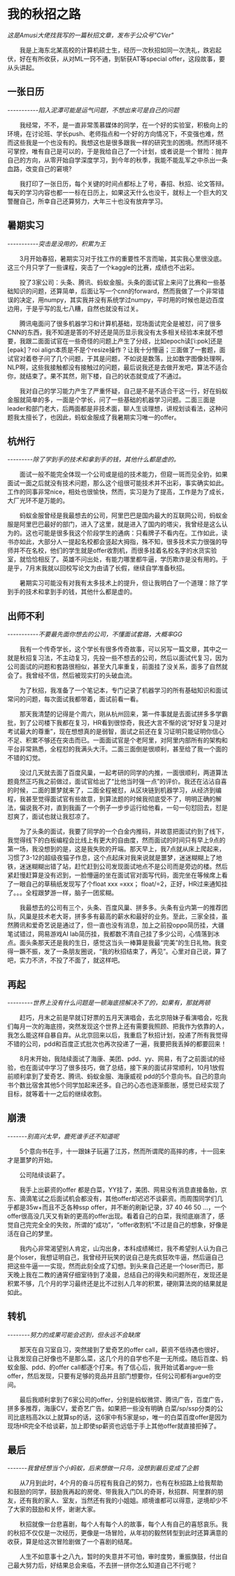 # 我的秋招之路
*这是Amusi大佬找我写的一篇秋招文章，发布于公众号"CVer"*

&#8195;&#8195;我是上海东北某高校的计算机硕士生，经历一次秋招如同一次洗礼，跌宕起伏，好在有所收获，从对ML一窍不通，到斩获AT等special offer，这段故事，要从头讲起。
## 一张日历
*-----------陷入泥潭可能是运气问题，不想出来可是自己的问题*

&#8195;&#8195;我经常，不不，是一直非常羡慕媒体的同学，在一个好的实验室，积极向上的环境，在讨论班、学长push、老师指点和一个好的方向情况下，不变强也难，然而这些我是一个也没有的。我想这也是很多跟我一样的研究生的困境。然而环境不可掌控，唯有自己是可以的，于是我给自己了一个计划，或者说是一个冒险：抛弃自己的方向，从零开始自学深度学习，到今年的秋季，我能不能乱军之中杀出一条血路，改变自己的窘境?

&#8195;&#8195;我打印了一张日历，每个关键的时间点都标上了号，春招、秋招、论文答辩。每天的学习内容也都一一标在日历上，如果这天什么也没干，就标上一个巨大的叉警醒自己，所幸自己还算努力，大年三十也没有放弃学习。
## 暑期实习
*-----------突击是没用的，积累为王*

&#8195;&#8195;3月开始春招，暑期实习对于找工作的重要性不言而喻，其实我心里很没底。这三个月只学了一些课程，突击了一个kaggle的比赛，成绩也不出彩。

&#8195;&#8195;投了3家公司：头条、腾讯、蚂蚁金服。头条的面试官上来问了比赛和一些基础知识的问题，还算简单，后面让写一个cnn的forward，然而我做了一个非常错误的决定，用numpy，其实我并没有系统学过numpy，平时用的时候也是边百度边用，于是乎写的乱七八糟，自然也就没有过关。

&#8195;&#8195;腾讯电面问了很多机器学习和计算机基础，现场面试完全是被怼，问了很多CNN的东西，我不知道是答的不好还是简历显示我没有太多相关经验本来就不想要，我跟二面面试官在一些奇怪的问题上产生了分歧，比如epoch读[ˈi:pɒk]还是[epək]？roi align本质是不是个resize操作？让我十分懵逼；三面做了一套题，面试官对着卷子问了几个问题，于其是问题，不如说是数落，比如数字图像处理啊，NLP啊，这些我接触都没有接触过的问题，最后说我还是去做开发吧，算法不适合你，就结束了。果不其然，刚下楼，自己的状态就变成了不通过。

&#8195;&#8195;我对自己的学习能力产生了严重怀疑，自己是不是不适合干这一行，好在蚂蚁金服就简单的多，一面是个学长，问了一些基础的机器学习问题。二面三面是leader和部门老大，后两面都是非技术面，聊人生谈理想，讲规划谈看法，这种问题我太擅长了，也因此，蚂蚁金服成了我暑期实习唯一的offer。
## 杭州行
*---------除了学到手的技术和拿到手的钱，其他什么都是虚的。*

&#8195;&#8195;面试一般不能完全体现一个公司或是组的技术能力，但窥一斑而见全豹，如果面试一面之后就没有技术问题，那么这个组很可能技术并不出彩，事实确实如此。工作的同事非常nice，相处也很愉快，然而，实习是为了提高，工作是为了成长，大厂光环不是万能的。

&#8195;&#8195;蚂蚁金服曾经是我最想去的公司，阿里巴巴是国内最大的互联网公司，蚂蚁金服是阿里巴巴最好的部门，进入了这里，就是进入了国内的塔尖，我曾经是这么认为的。这也可能是很多我这个阶段学生的通病：只看牌子不看内在。工作如此，读书亦如此，大部分人一提起名校都会竖起大拇指，殊不知，很多技术实力很强的导师并不在名校，他们的学生就是offer收割机，而很多挂着名校名字的水货实验室，就恰恰相反了。英雄不问出处，有能力哪里都牛逼，学历欺诈是没有用的。于是乎，7月末我就以回校写论文为由请了长假，继续自学准备秋招。

&#8195;&#8195;暑期实习可能没有对我有太多技术上的提升，但让我明白了一个道理：除了学到手的技术和拿到手的钱，其他什么都是虚的。
## 出师不利
*-----------不要最先面你想去的公司，不懂面试套路，大概率GG*

&#8195;&#8195;我有一个传奇学长，这个学长有很多传奇故事，可以另写一篇文章，其中之一就是秋招复习法，不主动复习，先投一些不想去的公司，然后以面试代复习，因为公司面试的问题和套路很相似，甚至大几率重复，前面挂了没关系，面多了自然就会了。我曾经不信，然后被现实打的头破血流。

&#8195;&#8195;为了秋招，我准备了一个笔记本，专门记录了机器学习的所有基础知识和面试常问的问题，每次面试我都带着，面试前看一看。

&#8195;&#8195;那天我清楚的记得是个周六，刚从杭州回来，第一件事就是去面试拼多多学霸批，到了公司楼下我都在复习，HR看到很惊奇，我还大言不惭的说“好好复习是对考试最大的尊重”，现在想想真的是弱智，面试之前还在复习证明只能证明你信心不足、积累不够还在突击而已。一面面试官是个老阿里，对阿里内部所有的架构和平台非常熟悉，全程怼的我满头大汗。二面三面倒是很顺利，甚至给了我一个面的不错的幻觉。

&#8195;&#8195;没过几天就去面了百度风巢，一起考研的同学的内推，一面很顺利，两道算法题竟然正巧我之前做过，面试官给出了“比他当时强一点”的评价。我还在沾沾自喜的时候，二面的噩梦就来了，二面全程被怼，从区块链到机器学习，从经济到编程，我甚至觉得面试官有些故意，到算法题的时候我彻底受不了，明明正确的解法，偏说我不对，直到我画了一个例子一步步运行给他看，一句一句怼回去，怼是怼爽了，面试也就让我怼凉了。

&#8195;&#8195;为了头条的面试，我要了同学的一个白金内推码，并故意把面试约到了线下，我觉得线下的白板编程会比线上有更大的自由度，然而面试的时间只有早上9点的第一场，我没想到的是，这是我失败的开端。那天早上，我7点就从床上爬起来，习惯了3-12的超级夜猫子作息，这个点起床对我来说就是噩梦，迷迷糊糊上了地铁，迷迷糊糊出错了站，赶忙赶到公司发现面试地点不是公司而是旁边的楼。然后紧赶慢赶算是没有迟到，一脸懵逼的坐在面试官对面写代码，面完坐在等候席上看了一眼自己的草稿纸发现写了个float xxx =xxx； float/=2，正好，HR过来通知挂了。。。全程跟梦游一样，脑子一团浆糊。

&#8195;&#8195;我最想去的公司有三个，头条、百度风巢、拼多多。头条有业内第一的推荐团队，风巢是技术老大哥，拼多多有最高的薪水和最好的业务。至此，三家全挂，虽然腾讯和爱奇艺说是通过了，但一直也没有消息，加上之前投oppo简历挂，大疆笔试错过，网易游戏AI lab简历挂，我都数不清自己挂了多少公司，心情落到冰点。面头条那天还是我的生日，感觉这当头一棒算是我最“完美”的生日礼物。我变得一蹶不振，发了一条朋友圈说，“我的秋招结束了，再见”。心里对自己说，算了吧，实力不济，不投了不面了，就这样吧。

## 再起
*---------世界上没有什么问题是一顿海底捞解决不了的，如果有，那就两顿*

&#8195;&#8195;赶巧，月末之前是早就订好票的五月天演唱会，去北京陪妹子看演唱会，吃我们每月一次的海底捞，突然发现这个世界上还有需要我照顾、把我作为依靠的人，我怎么能这样自暴自弃。从北京回来以后，我重启了秋招计划，投递了所有我觉得不错的公司，pdd和百度正式批次也再次投递了一遍，我要把我丢掉的都要回来！

&#8195;&#8195;8月末开始，我陆续面试了海康、美团、pdd、yy、网易，有了之前面试的经验，也在面试中学习了很多技巧，做了总结，接下来的面试非常顺利，10月1放假前顺利拿到了爱奇艺、腾讯、蚂蚁金服、海康威视 pdd的5个意向书。自己的意向书个数比宿舍其他5个同学加起来还多。自己的心态也逐渐膨胀，感觉已经实现了目标，就等着十一之后的继续收割。

## 崩溃
*-------别高兴太早，鹿死谁手还不知道呢*

&#8195;&#8195;5个意向书在手，十一跟妹子玩遍了江苏，然而所谓爬的高摔的疼，十一回来才是噩梦的开始。

&#8195;&#8195;公司陆续谈薪了。

&#8195;&#8195;我手上出薪资的offer 都是白菜，YY挂了，美团、网易没有消息直接备胎，京东、滴滴笔试之后面试机会都没有，其他offer却迟迟不谈薪资。而周围同学们几乎都是35w+而且不乏各种ssp offer，并不断的刷新记录，37 40 46 50 …，一个offer很高没几天又有新的更高的offer出现。看着自己的白菜，我彻底崩溃了，感觉自己完完全全的失败，所谓的“成功”，“offer收割机”不过是自己的想象，好像是活在自己的梦里。

&#8195;&#8195;我内心非常渴望别人肯定，山沟出身，本科成绩稀烂，我不希望别人认为自己是个loser，我想证明自己，我曾经开玩笑的说自己是先疯狂吹牛逼，然后逼自己把这些牛逼一一实现，然而此刻全成了幻想。到头来自己还是一个loser而已，那天晚上我在二教的通宵仔细室待到了凌晨，总结自己的得失和问题所在，发现还是积累不够，几个月的学习最终还是比不过别人几年的积累，硬刚算法岗的结果就是如此。

## 转机
*--------努力的成果可能会迟到，但永远不会缺席*

&#8195;&#8195;那天在自习室自习，突然接到了爱奇艺的offer call，薪资不低待遇也很好，让我发现自己好像也不是那么菜，这几个月的自学也不是一无所成。随后百度、蚂蚁金服、pdd、的offer call都逐个打来。有了信心后，我开始试着argue一些offer，然后发现，只要有足够的竞品并且部门想要你，任何公司都有argue的空间。

&#8195;&#8195;最后我顺利拿到了6家公司的offer，分别是蚂蚁微贷、腾讯广告，百度广告，拼多多推荐，海康CV，爱奇艺广告。如果把一些没有明确 白菜/sp/ssp分类的公司比底档高2k以上就算sp的话，这6家中有5家是sp，唯一的白菜百度offer是因为现场HR完全不给谈薪，加上即使sp薪资也远低于手上其他offer就直接拒掉了。
## 最后
*-------我曾经想当个小蚂蚁，后来想做一只鸟，没想到最后变成了企鹅*

&#8195;&#8195;从7月到此时，4个月的奋斗历程有我自己的努力，也有在秋招路上给我帮助和鼓励的同学，鼓励我再起的房佬、带我我入门DL的奇哥，秋招群、阿里群的朋友，还有我的家人、室友，当然还有我的小姐姐。顺境谁都可以得意，逆境却少不了大家的鼓励和关怀，谢谢大家。

&#8195;&#8195;秋招就像一台悲喜剧，每个人有每个人的故事，每个人有自己的喜怒哀乐。我的秋招不仅仅是一次经历，更像是一场冒险，从年初的毅然转型到此时还算满意的收获，算是给这次冒险剧做了一个喜剧的结尾。

&#8195;&#8195;人生不如意事十之八九，暂时的失意并不可怕，审时度势，重振旗鼓，付出自己最大努力后，好结果总会来临，不去拼一拼你怎么知道自己不行呢？


